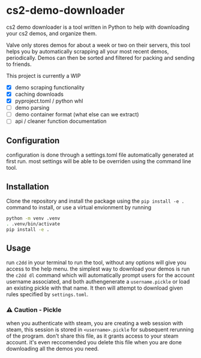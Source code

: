 # cs2-demo-downloader

cs2 demo downloader is a tool written in Python to help with downloading your cs2 demos, and organize them.

Valve only stores demos for about a week or two on their servers, this tool helps you by automatically scrapping all your most recent demos, periodically. Demos can then be sorted and filtered for packing and sending to friends.

This project is currently a WIP

- [x] demo scraping functionality
- [x] caching downloads
- [x] pyproject.toml / python whl
- [ ] demo parsing
- [ ] demo container format (what else can we extract)
- [ ] api / cleaner function documentation

## Configuration

configuration is done through a settings.toml file automatically generated at first run. most settings will be able to be overriden using the command line tool.

## Installation

Clone the repository and install the package using the `pip install -e .` command to install, or use a virtual envionment by running

```bash
python -m venv .venv
. .venv/bin/activate
pip install -e .
```

## Usage

run `c2dd` in your terminal to run the tool, without any options will give you access to the help menu. the simplest way to download your demos is run the `c2dd dl` command which will automatically prompt users for the account username associated, and both authengenerate a `username.pickle` or load an existing pickle with that name. It then will attempt to download given rules specified by `settings.toml`.

### ⚠️ Caution - Pickle

when you authenticate with steam, you are creating a web session with steam, this session is stored in `<username>.pickle` for subsequent rerunning of the program. don't share this file, as it grants access to your steam account. it's even reccomended you delete this file when you are done downloading all the demos you need.
